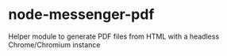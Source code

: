 # node-messenger-pdf

Helper module to generate PDF files from HTML with a headless Chrome/Chromium instance